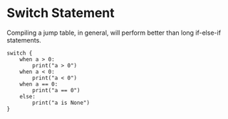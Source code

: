 # Switch Statement

Compiling a jump table, in general, will perform better than long if-else-if statements.

```vk
switch {
    when a > 0:
        print("a > 0")
    when a < 0:
        print("a < 0")
    when a == 0:
        print("a == 0")
    else:
        print("a is None")
}
```

